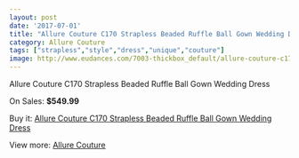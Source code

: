 ```yaml
---
layout: post
date: '2017-07-01'
title: "Allure Couture C170 Strapless Beaded Ruffle Ball Gown Wedding Dress"
category: Allure Couture
tags: ["strapless","style","dress","unique","couture"]
image: http://www.eudances.com/7003-thickbox_default/allure-couture-c170-strapless-beaded-ruffle-ball-gown-wedding-dress.jpg
---
```

Allure Couture C170 Strapless Beaded Ruffle Ball Gown Wedding Dress

On Sales: **$549.99**
<a href="https://www.eudances.com/en/allure-couture/2556-allure-couture-c170-strapless-beaded-ruffle-ball-gown-wedding-dress.html"><amp-img layout="responsive" width="600" height="600" src="//www.eudances.com/7003-thickbox_default/allure-couture-c170-strapless-beaded-ruffle-ball-gown-wedding-dress.jpg" alt="Allure Couture C170 Strapless Beaded Ruffle Ball Gown Wedding Dress 0" /></a>
<a href="https://www.eudances.com/en/allure-couture/2556-allure-couture-c170-strapless-beaded-ruffle-ball-gown-wedding-dress.html"><amp-img layout="responsive" width="600" height="600" src="//www.eudances.com/7006-thickbox_default/allure-couture-c170-strapless-beaded-ruffle-ball-gown-wedding-dress.jpg" alt="Allure Couture C170 Strapless Beaded Ruffle Ball Gown Wedding Dress 1" /></a>
<a href="https://www.eudances.com/en/allure-couture/2556-allure-couture-c170-strapless-beaded-ruffle-ball-gown-wedding-dress.html"><amp-img layout="responsive" width="600" height="600" src="//www.eudances.com/7005-thickbox_default/allure-couture-c170-strapless-beaded-ruffle-ball-gown-wedding-dress.jpg" alt="Allure Couture C170 Strapless Beaded Ruffle Ball Gown Wedding Dress 2" /></a>
<a href="https://www.eudances.com/en/allure-couture/2556-allure-couture-c170-strapless-beaded-ruffle-ball-gown-wedding-dress.html"><amp-img layout="responsive" width="600" height="600" src="//www.eudances.com/7004-thickbox_default/allure-couture-c170-strapless-beaded-ruffle-ball-gown-wedding-dress.jpg" alt="Allure Couture C170 Strapless Beaded Ruffle Ball Gown Wedding Dress 3" /></a>

Buy it: [Allure Couture C170 Strapless Beaded Ruffle Ball Gown Wedding Dress](https://www.eudances.com/en/allure-couture/2556-allure-couture-c170-strapless-beaded-ruffle-ball-gown-wedding-dress.html "Allure Couture C170 Strapless Beaded Ruffle Ball Gown Wedding Dress")

View more: [Allure Couture](https://www.eudances.com/en/37-allure-couture "Allure Couture")